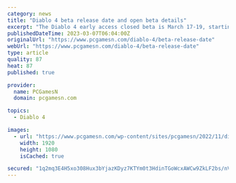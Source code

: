 ```yaml
---
category: news
title: "Diablo 4 beta release date and open beta details"
excerpt: "The Diablo 4 early access closed beta is March 17-19, starting at 9am PST / 12pm EST / 5pm GMT / 6PM CEST. The gameplay period will end at 12pm PST / 3pm EST / 8pm GMT / 9PM CEST on March 9."
publishedDateTime: 2023-03-07T06:04:00Z
originalUrl: "https://www.pcgamesn.com/diablo-4/beta-release-date"
webUrl: "https://www.pcgamesn.com/diablo-4/beta-release-date"
type: article
quality: 87
heat: 87
published: true

provider:
  name: PCGamesN
  domain: pcgamesn.com

topics:
  - Diablo 4

images:
  - url: "https://www.pcgamesn.com/wp-content/sites/pcgamesn/2022/11/diablo-4-beta-release-date-header.jpg"
    width: 1920
    height: 1080
    isCached: true

secured: "1q2mq3E4H5xo308Hux3bYjazKDyz7KTYm0t3HdinTGoWcxAWCw9ZkLF2bs/nVPtcl6NrHp/OQr7jUtXz06MCeQh9/v6mB+ZpNND8NvqZVNWKKlvq1Z7ko+GOC2S+hpPAXiyHZG78qcYmIHjKN+iOt/nEBIsIKhcfGyy1mpAB/xV59xgYJCFtVLUSzUyvDFNbGGPbgraOga2rAC1o6BgIqtT/9GYMq5J4JKPcopPmnmYkIQURzdJryfJGEsbR5WWk4C9TthoswRp0gjPRjiHK8IyuUbKk+PNH2SZKsBN+Xyatb/f3N9bBOHpwR+85dfC0DbO29g4jau1fr52HFMTcr0lzMJqD2DTN8cAqMw7VbCI=;IgECqFo/jzCJDuMFYobqGA=="
---
```


